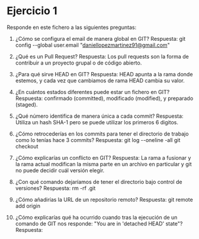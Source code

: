 
Ejercicio 1
===========
Responde en este fichero a las siguientes preguntas:

1. ¿Cómo se configura el email de manera global en GIT?
Respuesta: git config --global user.email "daniellopezmartinez91@gmail.com"

2. ¿Qué es un Pull Request?
Respuesta: Los pull requests son la forma de contribuir a un proyecto grupal o de código abierto.

3. ¿Para qué sirve HEAD en GIT?
Respuesta: HEAD apunta a la rama donde estemos, y cada vez que cambiamos de rama HEAD cambia su valor.

4. ¿En cuántos estados diferentes puede estar un fichero en GIT?
Respuesta: confirmado (committed), modificado (modified), y preparado (staged).

5. ¿Qué número identifica de manera única a cada commit?
Respuesta: Utiliza un hash SHA-1 pero se puede utilizar los primeros 6 digitos.

6. ¿Cómo retrocederías en los commits para tener el directorio de trabajo como lo tenías hace 3 commits?
Respuesta: git log --oneline -all
            git checkout <hash>

7. ¿Cómo explicarías un conflicto en GIT?
Respuesta: La rama a fusionar y la rama actual modifican la misma parte en un archivo en particular y git no puede decidir cuál versión elegir.

8. ¿Con qué comando dejaríamos de tener el directorio bajo control de versiones?
Respuesta: rm -rf .git

9. ¿Cómo añadirías la URL de un repositorio remoto?
Respuesta: git remote add origin <URL>

10. ¿Cómo explicarías qué ha ocurrido cuando tras la ejecución de un comando de GIT nos responde: "You are in 'detached HEAD' state"?
Respuesta:
